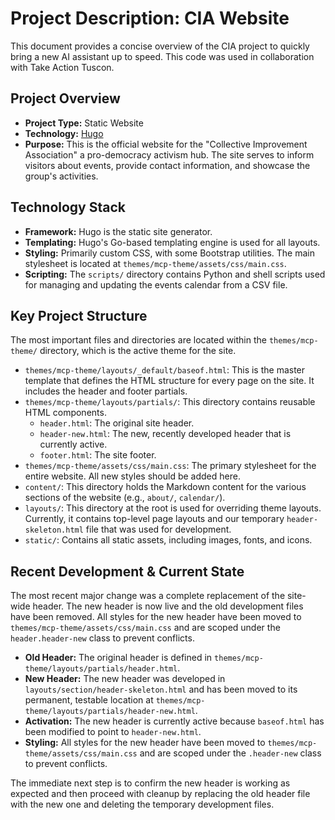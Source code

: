# Project Description: CIA Website

This document provides a concise overview of the CIA project to quickly bring a new AI assistant up to speed. This code was used in collaboration with Take Action Tuscon.

## Project Overview

*   **Project Type:** Static Website
*   **Technology:** [Hugo](https://gohugo.io/)
*   **Purpose:** This is the official website for the "Collective Improvement Association" a pro-democracy activism hub. The site serves to inform visitors about events, provide contact information, and showcase the group's activities.

## Technology Stack

*   **Framework:** Hugo is the static site generator.
*   **Templating:** Hugo's Go-based templating engine is used for all layouts.
*   **Styling:** Primarily custom CSS, with some Bootstrap utilities. The main stylesheet is located at `themes/mcp-theme/assets/css/main.css`.
*   **Scripting:** The `scripts/` directory contains Python and shell scripts used for managing and updating the events calendar from a CSV file.

## Key Project Structure

The most important files and directories are located within the `themes/mcp-theme/` directory, which is the active theme for the site.

*   `themes/mcp-theme/layouts/_default/baseof.html`: This is the master template that defines the HTML structure for every page on the site. It includes the header and footer partials.
*   `themes/mcp-theme/layouts/partials/`: This directory contains reusable HTML components.
    *   `header.html`: The original site header.
    *   `header-new.html`: The new, recently developed header that is currently active.
    *   `footer.html`: The site footer.
*   `themes/mcp-theme/assets/css/main.css`: The primary stylesheet for the entire website. All new styles should be added here.
*   `content/`: This directory holds the Markdown content for the various sections of the website (e.g., `about/`, `calendar/`).
*   `layouts/`: This directory at the root is used for overriding theme layouts. Currently, it contains top-level page layouts and our temporary `header-skeleton.html` file that was used for development.
*   `static/`: Contains all static assets, including images, fonts, and icons.

## Recent Development & Current State

The most recent major change was a complete replacement of the site-wide header. The new header is now live and the old development files have been removed. All styles for the new header have been moved to `themes/mcp-theme/assets/css/main.css` and are scoped under the `header.header-new` class to prevent conflicts.

*   **Old Header:** The original header is defined in `themes/mcp-theme/layouts/partials/header.html`.
*   **New Header:** The new header was developed in `layouts/section/header-skeleton.html` and has been moved to its permanent, testable location at `themes/mcp-theme/layouts/partials/header-new.html`.
*   **Activation:** The new header is currently active because `baseof.html` has been modified to point to `header-new.html`.
*   **Styling:** All styles for the new header have been moved to `themes/mcp-theme/assets/css/main.css` and are scoped under the `.header-new` class to prevent conflicts.

The immediate next step is to confirm the new header is working as expected and then proceed with cleanup by replacing the old header file with the new one and deleting the temporary development files. 